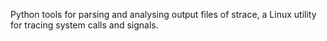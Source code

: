 Python tools for parsing and analysing output files of strace, a Linux utility for tracing system calls and signals.